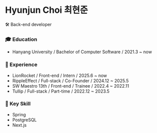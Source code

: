 # Hyunjun Choi 최현준

🛠️ Back-end developer

### 🎓 Education
- Hanyang University / Bachelor of Computer Software / 2021.3 ~ now

### 🌱 Experience
- LionRocket / Front-end / Intern / 2025.6 ~ now
- RippleEffect / Full-stack / Co-Founder / 2024.12 ~ 2025.5
- SW Maestro 13th / Front-end / Trainee / 2022.4 ~ 2022.11
- Tullip / Full-stack / Part-time / 2022.12 ~ 2023.5

### 🧱 Key Skill
- Spring
- PostgreSQL
- Next.js
